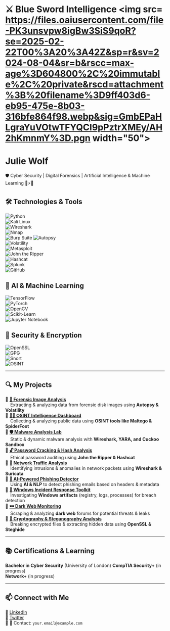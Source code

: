 # ⚔️ Blue Sword Intelligence  <img src= https://files.oaiusercontent.com/file-PK3unsvpw8igBw3SiS9qoR?se=2025-02-22T00%3A20%3A42Z&sp=r&sv=2024-08-04&sr=b&rscc=max-age%3D604800%2C%20immutable%2C%20private&rscd=attachment%3B%20filename%3D9ff403d6-eb95-475e-8b03-316bfe864f98.webp&sig=GmbEPaHLgraYuVOtwTFYQCI9pPztrXMEy/AH2hKmnmY%3D.pgn width="50">

# Julie Wolf
🛡️ Cyber Security | Digital Forensics | Artificial Intelligence & Machine Learning  🤖⚡🧠 


## 🛠️ Technologies & Tools  
![Python](https://img.shields.io/badge/-Python-000?&logo=python)  
![Kali Linux](https://img.shields.io/badge/-Kali%20Linux-000?&logo=kalilinux)  
![Wireshark](https://img.shields.io/badge/-Wireshark-000?&logo=wireshark)  
![Nmap](https://img.shields.io/badge/-Nmap-000?&logo=nmap)  
![Burp Suite](https://img.shields.io/badge/-Burp%20Suite-000?&logo=burpsuite) 
![Autopsy](https://img.shields.io/badge/-Autopsy-000?&logo=autopsy)  
![Volatility](https://img.shields.io/badge/-Volatility-000?&logo=volatility)  
![Metasploit](https://img.shields.io/badge/-Metasploit-000?&logo=metasploit)  
![John the Ripper](https://img.shields.io/badge/-John%20the%20Ripper-000?&logo=johntheripper)  
![Hashcat](https://img.shields.io/badge/-Hashcat-000?&logo=hashcat)  
![Splunk](https://img.shields.io/badge/-Splunk-000?&logo=splunk)  
![GitHub](https://img.shields.io/badge/-GitHub-000?&logo=github)  


## 🤖 AI & Machine Learning
![TensorFlow](https://img.shields.io/badge/-TensorFlow-000?&logo=tensorflow)  
![PyTorch](https://img.shields.io/badge/-PyTorch-000?&logo=pytorch)  
![OpenCV](https://img.shields.io/badge/-OpenCV-000?&logo=opencv)  
![Scikit-Learn](https://img.shields.io/badge/-Scikit--Learn-000?&logo=scikitlearn)  
![Jupyter Notebook](https://img.shields.io/badge/-Jupyter%20Notebook-000?&logo=jupyter)  


## 🔐 Security & Encryption
![OpenSSL](https://img.shields.io/badge/-OpenSSL-000?&logo=openssl)  
![GPG](https://img.shields.io/badge/-GPG-000?&logo=gnupg)  
![Snort](https://img.shields.io/badge/-Snort-000?&logo=snort)  
![OSINT](https://img.shields.io/badge/-OSINT-000?&logo=osint)  





---

## 🔍 My Projects  

🔹 **[📂 Forensic Image Analysis](https://github.com/YOUR-USERNAME/forensic-image-analysis)**  
&nbsp;&nbsp;&nbsp;&nbsp;Extracting & analyzing data from forensic disk images using **Autopsy & Volatility**  
🔹 **[🕵️‍♂️ OSINT Intelligence Dashboard](https://github.com/YOUR-USERNAME/osint-dashboard)**  
&nbsp;&nbsp;&nbsp;&nbsp;Collecting & analyzing public data using **OSINT tools like Maltego & SpiderFoot**  
🔹 **[🛡️ Malware Analysis Lab](https://github.com/YOUR-USERNAME/malware-lab)**  
&nbsp;&nbsp;&nbsp;&nbsp;Static & dynamic malware analysis with **Wireshark, YARA, and Cuckoo Sandbox**  
🔹 **[🔓 Password Cracking & Hash Analysis](https://github.com/YOUR-USERNAME/password-cracking-lab)**  
&nbsp;&nbsp;&nbsp;&nbsp;Ethical password auditing using **John the Ripper & Hashcat**  
🔹 **[📡 Network Traffic Analysis](https://github.com/YOUR-USERNAME/network-traffic-analysis)**  
&nbsp;&nbsp;&nbsp;&nbsp;Identifying intrusions & anomalies in network packets using **Wireshark & Suricata**  
🔹 **[🔮 AI-Powered Phishing Detector](https://github.com/YOUR-USERNAME/phishing-detector)**  
&nbsp;&nbsp;&nbsp;&nbsp;Using **AI & NLP** to detect phishing emails based on headers & metadata  
🔹 **[👣 Windows Incident Response Toolkit](https://github.com/YOUR-USERNAME/windows-ir-toolkit)**  
&nbsp;&nbsp;&nbsp;&nbsp;Investigating **Windows artifacts** (registry, logs, processes) for breach detection  
🔹 **[🕶️ Dark Web Monitoring](https://github.com/YOUR-USERNAME/dark-web-monitoring)**  
&nbsp;&nbsp;&nbsp;&nbsp;Scraping & analyzing **dark web** forums for potential threats & leaks  
🔹 **[🔑 Cryptography & Steganography Analysis](https://github.com/YOUR-USERNAME/crypto-stegano-lab)**  
&nbsp;&nbsp;&nbsp;&nbsp;Breaking encrypted files & extracting hidden data using **OpenSSL & Steghide**  






---

## 📚 Certifications & Learning  
   **Bachelor in Cyber Security** (University of London) 
   **CompTIA Security+** (in progress)  
   **Network+** (in progress)  
    

---

## 📫 Connect with Me  
📌 [LinkedIn](https://www.linkedin.com/in/YOURNAME)  
📌 [Twitter](https://twitter.com/YOURHANDLE)  
📌 📧 Contact: `your.email@example.com`
